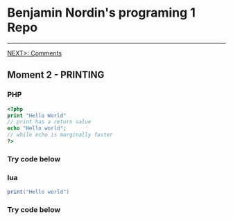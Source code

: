 #  Benjamin Nordin's programing 1 Repo #

***
[NEXT\>: Comments](./comments.md)

##  Moment 2 - PRINTING ##

### PHP ###

``` php
<?php
print "Hello World"
// print has a return value
echo "Hello world";
// while echo is marginally faster
?>
```
### Try code below ###

<script src="//repl.it/embed/Kutx/1.js"></script>

### lua ###
``` lua
print("Hello world")
```

### Try code below ###

<script src="//repl.it/embed/KuvN/0.js"></script>
